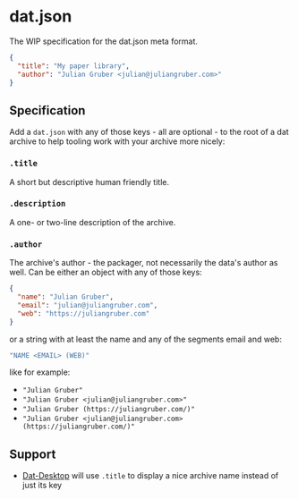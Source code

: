 # dat.json

The WIP specification for the dat.json meta format.

```json
{
  "title": "My paper library",
  "author": "Julian Gruber <julian@juliangruber.com>"
}
```

## Specification

Add a `dat.json` with any of those keys - all are optional - to the root of a dat archive to help tooling work with your archive more nicely:

### `.title`

A short but descriptive human friendly title.

### `.description`

A one- or two-line description of the archive.

### `.author`

The archive's author - the packager, not necessarily the data's author as well. Can be either an object with any of those keys:

```json
{
  "name": "Julian Gruber",
  "email": "julian@juliangruber.com",
  "web": "https://juliangruber.com"
}
```

or a string with at least the name and any of the segments email and web:

```js
"NAME <EMAIL> (WEB)"
```

like for example:

- `"Julian Gruber"`
- `"Julian Gruber <julian@juliangruber.com>"`
- `"Julian Gruber (https://juliangruber.com/)"`
- `"Julian Gruber <julian@juliangruber.com> (https://juliangruber.com/)"`

## Support

- [Dat-Desktop](https://github.com/juliangruber/dat-desktop) will use `.title` to display a nice archive name instead of just its key
